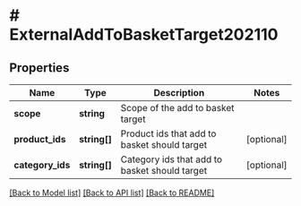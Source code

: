 # # ExternalAddToBasketTarget202110

## Properties

Name | Type | Description | Notes
------------ | ------------- | ------------- | -------------
**scope** | **string** | Scope of the add to basket target |
**product_ids** | **string[]** | Product ids that add to basket should target | [optional]
**category_ids** | **string[]** | Category ids that add to basket should target | [optional]

[[Back to Model list]](../../README.md#models) [[Back to API list]](../../README.md#endpoints) [[Back to README]](../../README.md)
